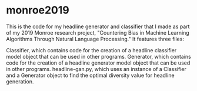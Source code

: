 # monroe2019
This is the code for my headline generator and classifier that I made as part of my 2019 Monroe research project, 
"Countering Bias in Machine Learning Algorithms Through Natural Language Processing." It features three files:

<p>
Classifier, which contains code for the creation of a headline classifier model object that can be used in other programs.
Generator, which contains code for the creation of a headline generator model object that can be used in other programs.
headline-gan.py, which uses an instance of a Classifier and a Generator object to find the optimal diversity value for headline generation.
</p>
